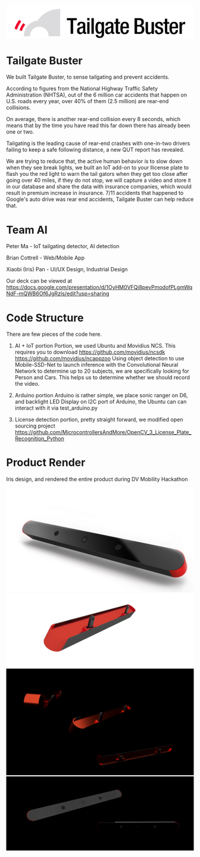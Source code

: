 ![logo](Logo_Large.jpg)
# Tailgate Buster
We built Tailgate Buster, to sense tailgating and prevent accidents.

According to figures from the National Highway Traffic Safety Administration (NHTSA), out of the 6 million car accidents that happen on U.S. roads every year, over 40% of them (2.5 million) are rear-end collisions.

On average, there is another rear-end collision every 8 seconds, which means that by the time you have read this far down there has already been one or two.

Tailgating is the leading cause of rear-end crashes with one-in-two drivers failing to keep a safe following distance, a new QUT report has revealed.

We are trying to reduce that, the active human behavior is to slow down when they see break lights, we built an IoT add-on to your llicense plate to flash you the red light to warn the tail gators when they get too close after going over 40 miles, if they do not stop, we will capture a video and store it in our database and share the data with insurance companies, which would result in premium increase in insurance.  7/11 accidents that happened to Google's auto drive was rear end accidents, Tailgate Buster can help reduce that.

# Team AI
Peter Ma - IoT tailgating detector, AI detection

Brian Cottrell - Web/Mobile App

Xiaobi (Iris) Pan - UI/UX Design, Industrial Design

Our deck can be viewed at 
https://docs.google.com/presentation/d/1OyHM0VFQi8pevPmodofPLgmWqNdF-mQWB6Of6JgRzls/edit?usp=sharing

# Code Structure
There are few pieces of the code here.
1) AI + IoT portion Portion, we used Ubuntu and Movidius NCS.  This requires you to download
https://github.com/movidius/ncsdk
https://github.com/movidius/ncappzoo
Using object detection to use Mobile-SSD-Net to launch inference with the Convolutional Neural Network to determine up to 20 subjects, we are specifically looking for Person and Cars.  This helps us to determine whether we should record the video.

2) Arduino portion
Arduino is rather simple, we place sonic ranger on D6, and backlight LED Display on I2C port of Arduino, the Ubuntu can can interact with it via test_arduino.py

3) License detection portion, pretty straight forward, we modified open sourcing project
https://github.com/MicrocontrollersAndMore/OpenCV_3_License_Plate_Recognition_Python

# Product Render

Iris design, and rendered the entire product during DV Mobility Hackathon

![render1](render.png)
![render2](001.png)
![render3](002.png)
![render2](003.png)

